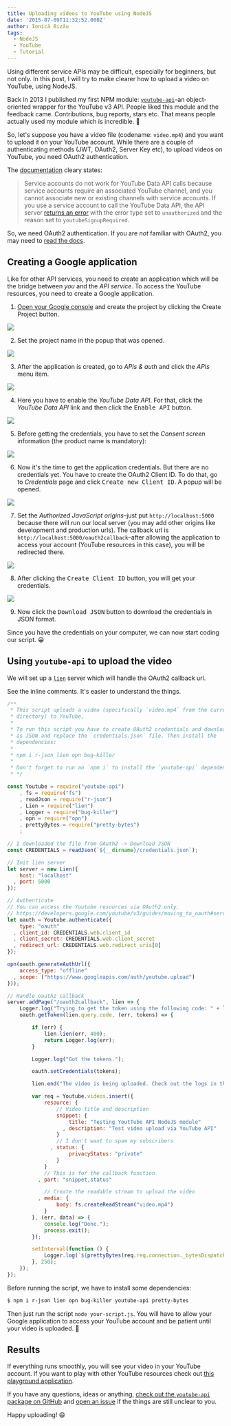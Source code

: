 ```yaml
---
title: Uploading videos to YouTube using NodeJS
date: '2015-07-09T11:32:52.000Z'
author: Ionică Bizău
tags:
  - NodeJS
  - YouTube
  - Tutorial
---
```

Using different service APIs may be difficult, especially for beginners, but not only. In this post, I will try to make clearer how to upload a video on YouTube, using NodeJS.

Back in 2013 I published my first NPM module: [`youtube-api`](https://github.com/IonicaBizau/youtube-api)–an object-oriented wrapper for the YouTube v3 API. People liked this module and the feedback came. Contributions, bug reports, stars etc. That means people actually used my module which is incredible. :dizzy:

So, let's suppose you have a video file (codename: `video.mp4`) and you want to upload it on your YouTube account. While there are a couple of authenticating methods (JWT, OAuth2, Server Key etc), to upload videos on YouTube, you need OAuth2 authentication.

The [documentation](https://developers.google.com/youtube/v3/guides/moving_to_oauth#service_accounts) cleary states:

> Service accounts do not work for YouTube Data API calls because service accounts require an associated YouTube channel, and you cannot associate new or existing channels with service accounts. If you use a service account to call the YouTube Data API, the API server [returns an error](https://developers.google.com/youtube/v3/docs/errors#youtube.api.RequestContextError-unauthorized-youtubeSignupRequired) with the error type set to `unauthorized` and the reason set to `youtubeSignupRequired`.

So, we need OAuth2 authentication. If you are *not* familiar with OAuth2, you may need to [read the docs](https://developers.google.com/identity/protocols/OAuth2).

## Creating a Google application

Like for other API services, you need to create an application which will be the bridge between *you* and the *API service*. To access the YouTube resources, you need to create a Google application.

 1. [Open your Google console](https://console.developers.google.com/project) and create the project by clicking the <btn>Create Project</kbd> button.

   ![](https://i.imgur.com/fq1MKr1.png)

 2. Set the project name in the popup that was opened.

   ![](https://i.imgur.com/AU3QU2j.png)

 3. After the application is created, go to *APIs & auth* and click the *APIs* menu item.

   ![](https://i.imgur.com/EyviJbV.png)

 4. Here you have to enable the *YouTube Data API*. For that, click the *YouTube Data API* link and then click the <kbd>Enable API</kbd> button.

   ![](https://i.imgur.com/jNBz7qr.png)

 5. Before getting the credentials, you have to set the *Consent screen* information (the product name is mandatory):

   ![](https://i.imgur.com/4iG7TJT.png)

 6. Now it's the time to get the application credentials. But there are no credentials yet. You have to create the OAuth2 Client ID. To do that, go to *Credentials* page and click <kbd>Create new Client ID</kbd>. A popup will be opened.

   ![](https://i.imgur.com/1BYE168.png)

 7. Set the *Authorized JavaScript origins*–just put `http://localhost:5000` because there will run our local server (you may add other origins like development and production urls). The callback url is `http://localhost:5000/oauth2callback`–after allowing the application to access your account (YouTube resources in this case), you will be redirected there.

   ![](https://i.imgur.com/Wc9bPtw.png)

 8. After clicking the <kbd>Create Client ID</kbd> button, you will get your credentials.

   ![](https://i.imgur.com/3clxASP.png)

 9. Now click the <kbd>Download JSON</kbd> button to download the credentials in JSON format.

Since you have the credentials on your computer, we can now start coding our script. :grinning:

## Using `youtube-api` to upload the video

We will set up a [`lien`](https://github.com/LienJS/Lien) server which will handle the OAuth2 callback url.

See the inline comments. It's easier to understand the things.

```js
/**
 * This script uploads a video (specifically `video.mp4` from the current
 * directory) to YouTube,
 *
 * To run this script you have to create OAuth2 credentials and download them
 * as JSON and replace the `credentials.json` file. Then install the
 * dependencies:
 *
 * npm i r-json lien opn bug-killer
 *
 * Don't forget to run an `npm i` to install the `youtube-api` dependencies.
 * */

const Youtube = require("youtube-api")
    , fs = require("fs")
    , readJson = require("r-json")
    , Lien = require("lien")
    , Logger = require("bug-killer")
    , opn = require("opn")
    , prettyBytes = require("pretty-bytes")
    ;

// I downloaded the file from OAuth2 -> Download JSON
const CREDENTIALS = readJson(`${__dirname}/credentials.json`);

// Init lien server
let server = new Lien({
    host: "localhost"
  , port: 5000
});

// Authenticate
// You can access the Youtube resources via OAuth2 only.
// https://developers.google.com/youtube/v3/guides/moving_to_oauth#service_accounts
let oauth = Youtube.authenticate({
    type: "oauth"
  , client_id: CREDENTIALS.web.client_id
  , client_secret: CREDENTIALS.web.client_secret
  , redirect_url: CREDENTIALS.web.redirect_uris[0]
});

opn(oauth.generateAuthUrl({
    access_type: "offline"
  , scope: ["https://www.googleapis.com/auth/youtube.upload"]
}));

// Handle oauth2 callback
server.addPage("/oauth2callback", lien => {
    Logger.log("Trying to get the token using the following code: " + lien.query.code);
    oauth.getToken(lien.query.code, (err, tokens) => {

        if (err) {
            lien.lien(err, 400);
            return Logger.log(err);
        }

        Logger.log("Got the tokens.");

        oauth.setCredentials(tokens);

        lien.end("The video is being uploaded. Check out the logs in the terminal.");

        var req = Youtube.videos.insert({
            resource: {
                // Video title and description
                snippet: {
                    title: "Testing YoutTube API NodeJS module"
                  , description: "Test video upload via YouTube API"
                }
                // I don't want to spam my subscribers
              , status: {
                    privacyStatus: "private"
                }
            }
            // This is for the callback function
          , part: "snippet,status"

            // Create the readable stream to upload the video
          , media: {
                body: fs.createReadStream("video.mp4")
            }
        }, (err, data) => {
            console.log("Done.");
            process.exit();
        });

        setInterval(function () {
            Logger.log(`${prettyBytes(req.req.connection._bytesDispatched)} bytes uploaded.`);
        }, 250);
    });
});
```

Before running the script, we have to install some dependencies:


```sh
$ npm i r-json lien opn bug-killer youtube-api pretty-bytes
```

Then just run the script `node your-script.js`. You will have to allow your Google application to access your YouTube account and be patient until your video is uploaded. :tada:

## Results

If everything runs smoothly, you will see your video in your YouTube account. If you want to play with other YouTube resources check out [this playground application](https://github.com/IonicaBizau/test-youtube-api).

If you have any questions, ideas or anything, [check out the `youtube-api` package on GitHub](https://github.com/IonicaBizau/youtube-api) and [open an issue](https://github.com/IonicaBizau/youtube-api) if the things are still unclear to you.

Happy uploading! :smile:
